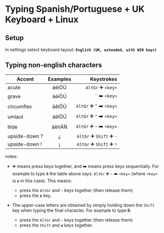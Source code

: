 # Typing Spanish/Portuguese + UK Keyboard + Linux

## Setup

In settings select keyboard layout: **`English (UK, extended, with WIN keys)`**

## Typing non-english characters

Accent        | Examples | Keystrokes
------------- |:--------:| ----------:
acute         | áéíÓÚ    | `AltGr` :heavy_plus_sign: `<key>`
grave         | àèìÒÙ    | `` ` `` :arrow_right: `<key>`
circumflex    | âêîÔÛ    | `AltGr` :heavy_plus_sign: `^` :arrow_right: `<key>`
umlaut        | äëïÖÜ    | `AltGr` :heavy_plus_sign: `"` :arrow_right: `<key>`
tilde         | ãẽñÃÑ    | `AltGr` :heavy_plus_sign: `~` :arrow_right: `<key>`
upside-down ? | ¿        | `AltGr` :heavy_plus_sign: `Shift` :heavy_plus_sign: `-`
upside-down ! | ¡        | `AltGr` :heavy_plus_sign: `Shift` :heavy_plus_sign: `!`

notes:
- :heavy_plus_sign: means press keys together, and :arrow_right: means press keys sequentially. For example to type **`ñ`** the table above says: `AltGr` :heavy_plus_sign: `~` :arrow_right: `<key>` (where `<key>` is **`n`** in this case). This means: 
    - press the `AltGr` and `~` keys together (then release them)
    - press the **`n`** key.

- The upper-case letters are obtained by simply holding down the `Shift` key when typing the final character. For example to type **`Ñ`**:
    - press the `AltGr` and `~` keys together (then release them)
    - press the `Shift` and **`n`** keys together.
